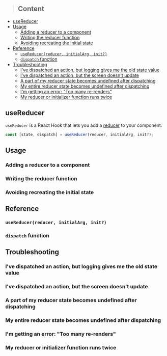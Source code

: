 > ## Content

- [useReducer](#usereducer)
- [Usage](#usage)
  - [Adding a reducer to a component](#adding-a-reducer-to-a-component)
  - [Writing the reducer function](#writing-the-reducer-function)
  - [Avoiding recreating the initial state](#avoiding-recreating-the-initial-state)
- [Reference](#reference)
  - [`useReducer(reducer, initialArg, init?)`](#usereducerreducer-initialarg-init)
  - [`dispatch` function](#dispatch-function)
- [Troubleshooting](#troubleshooting)
  - [I've dispatched an action, but logging gives me the old state value](#ive-dispatched-an-action-but-logging-gives-me-the-old-state-value)
  - [I've dispatched an action, but the screen doesn't update](#ive-dispatched-an-action-but-the-screen-doesnt-update)
  - [A part of my reducer state becomes undefined after dispatching](#a-part-of-my-reducer-state-becomes-undefined-after-dispatching)
  - [My entire reducer state becomes undefined after dispatching](#my-entire-reducer-state-becomes-undefined-after-dispatching)
  - [I'm getting an error: "Too many re-renders"](#im-getting-an-error-too-many-re-renders)
  - [My reducer or initializer function runs twice](#my-reducer-or-initializer-function-runs-twice)

## useReducer

`useReducer` is a React Hook that lets you add a [reducer](https://beta.reactjs.org/learn/extracting-state-logic-into-a-reducer) to your component.

```javascript
const [state, dispatch] = useReducer(reducer, initialArg, init?);
```

## Usage

### Adding a reducer to a component

### Writing the reducer function

### Avoiding recreating the initial state

## Reference

### `useReducer(reducer, initialArg, init?)`

### `dispatch` function

## Troubleshooting

### I've dispatched an action, but logging gives me the old state value

### I've dispatched an action, but the screen doesn't update

### A part of my reducer state becomes undefined after dispatching

### My entire reducer state becomes undefined after dispatching

### I'm getting an error: "Too many re-renders"

### My reducer or initializer function runs twice